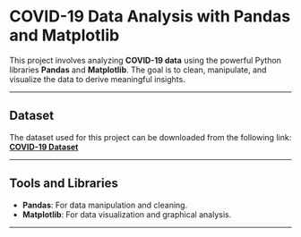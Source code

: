 # COVID-19 Data Analysis with Pandas and Matplotlib

This project involves analyzing **COVID-19 data** using the powerful Python libraries **Pandas** and **Matplotlib**. The goal is to clean, manipulate, and visualize the data to derive meaningful insights.

---

## Dataset

The dataset used for this project can be downloaded from the following link:  
[**COVID-19 Dataset**](https://terabox.com/s/17isbHnmodWplVswYlaXxZw)

---

## Tools and Libraries

- **Pandas**: For data manipulation and cleaning.
- **Matplotlib**: For data visualization and graphical analysis.

---
